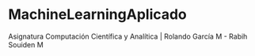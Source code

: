 # MachineLearningAplicado
Asignatura Computación Científica y Analítica | Rolando García M - Rabih Souiden M
